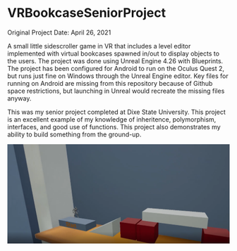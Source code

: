 # VRBookcaseSeniorProject

Original Project Date: April 26, 2021

A small little sidescroller game in VR that includes a level editor implemented with virtual bookcases spawned in/out to display objects to the users. The project was done using Unreal Engine 4.26 with Blueprints. The project has been configured for Android to run on the Oculus Quest 2, but runs just fine on Windows through the Unreal Engine editor. Key files for running on Android are missing from this repository because of Github space restrictions, but launching in Unreal would recreate the missing files anyway.

This was my senior project completed at Dixe State University. This project is an excellent example of my knowledge of inheritence, polymorphism, interfaces, and good use of functions. This project also demonstrates my ability to build something from the ground-up.

![alt text](https://github.com/K2-XT/VRBookcaseSeniorProject/blob/main/VRBookcaseScreenshot.PNG?raw=true)
